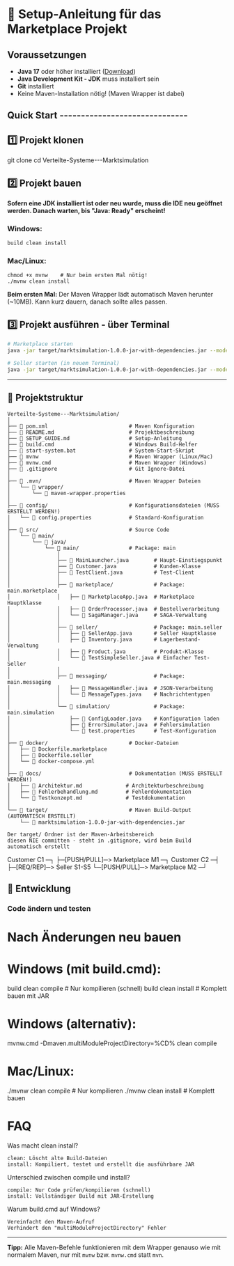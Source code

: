 # 🚀 Setup-Anleitung für das Marketplace Projekt

## Voraussetzungen
- **Java 17** oder höher installiert ([Download](https://adoptium.net/))
- **Java Development Kit - JDK** muss installiert sein
- **Git** installiert
- Keine Maven-Installation nötig! (Maven Wrapper ist dabei)

## Quick Start ------------------------------
## 1️⃣ Projekt klonen
git clone <repository-url>
cd Verteilte-Systeme---Marktsimulation

## 2️⃣ Projekt bauen
**Sofern eine JDK installiert ist oder neu wurde, muss die IDE neu geöffnet werden. Danach warten, bis "Java: Ready" erscheint!**
### Windows:
```cmd
build clean install
```
### Mac/Linux:
```bash/cmd?
chmod +x mvnw    # Nur beim ersten Mal nötig!
./mvnw clean install
```

**Beim ersten Mal:** Der Maven Wrapper lädt automatisch Maven herunter (~10MB). Kann kurz dauern, danach sollte alles passen.

## 3️⃣ Projekt ausführen - über Terminal
```bash
# Marketplace starten
java -jar target/marktsimulation-1.0.0-jar-with-dependencies.jar --mode=marketplace --instance=1

# Seller starten (in neuem Terminal)
java -jar target/marktsimulation-1.0.0-jar-with-dependencies.jar --mode=seller --instance=1
```
------------------------------
## 📁 Projektstruktur
```
Verteilte-Systeme---Marktsimulation/
│
├── 📄 pom.xml                          # Maven Konfiguration
├── 📄 README.md                        # Projektbeschreibung
├── 📄 SETUP_GUIDE.md                   # Setup-Anleitung
├── 📄 build.cmd                        # Windows Build-Helfer
├── 📄 start-system.bat                 # System-Start-Skript
├── 📄 mvnw                             # Maven Wrapper (Linux/Mac)
├── 📄 mvnw.cmd                         # Maven Wrapper (Windows)
├── 📄 .gitignore                       # Git Ignore-Datei
│
├── 📁 .mvn/                            # Maven Wrapper Dateien
│   └── 📁 wrapper/
│       └── 📄 maven-wrapper.properties
│
├── 📁 config/                          # Konfigurationsdateien (MUSS ERSTELLT WERDEN!)
│   └── 📄 config.properties            # Standard-Konfiguration
│
├── 📁 src/                             # Source Code
│   └── 📁 main/
│       └── 📁 java/
│           └── 📁 main/                # Package: main
│               │
│               ├── 📄 MainLauncher.java        # Haupt-Einstiegspunkt
│               ├── 📄 Customer.java            # Kunden-Klasse
│               ├── 📄 TestClient.java          # Test-Client
│               │
│               ├── 📁 marketplace/             # Package: main.marketplace
│               │   ├── 📄 MarketplaceApp.java  # Marketplace Hauptklasse
│               │   ├── 📄 OrderProcessor.java  # Bestellverarbeitung
│               │   └── 📄 SagaManager.java     # SAGA-Verwaltung
│               │
│               ├── 📁 seller/                  # Package: main.seller
│               │   ├── 📄 SellerApp.java       # Seller Hauptklasse
│               │   ├── 📄 Inventory.java       # Lagerbestand-Verwaltung
│               │   ├── 📄 Product.java         # Produkt-Klasse
│               │   └── 📄 TestSimpleSeller.java # Einfacher Test-Seller
│               │
│               ├── 📁 messaging/               # Package: main.messaging
│               │   ├── 📄 MessageHandler.java  # JSON-Verarbeitung
│               │   └── 📄 MessageTypes.java    # Nachrichtentypen
│               │
│               └── 📁 simulation/              # Package: main.simulation
│                   ├── 📄 ConfigLoader.java    # Konfiguration laden
│                   ├── 📄 ErrorSimulator.java  # Fehlersimulation
│                   └── 📄 test.properties      # Test-Konfiguration
│
├── 📁 docker/                          # Docker-Dateien
│   ├── 📄 Dockerfile.marketplace
│   ├── 📄 Dockerfile.seller
│   └── 📄 docker-compose.yml
│
├── 📁 docs/                            # Dokumentation (MUSS ERSTELLT WERDEN!)
│   ├── 📄 Architektur.md              # Architekturbeschreibung
│   ├── 📄 Fehlerbehandlung.md         # Fehlerdokumentation
│   └── 📄 Testkonzept.md              # Testdokumentation
│
└── 📁 target/                          # Maven Build-Output (AUTOMATISCH ERSTELLT)
    └── 📄 marktsimulation-1.0.0-jar-with-dependencies.jar

Der target/ Ordner ist der Maven-Arbeitsbereich
diesen NIE committen - steht in .gitignore, wird beim Build automatisch erstellt
```
Customer C1 ─┐
             ├─[PUSH/PULL]─> Marketplace M1 ─┐
Customer C2 ─┤                               ├─[REQ/REP]─> Seller S1-S5
             └─[PUSH/PULL]─> Marketplace M2 ─┘

## 🔧 Entwicklung

### Code ändern und testen
# Nach Änderungen neu bauen

# Windows (mit build.cmd):
build clean compile     # Nur kompilieren (schnell)
build clean install     # Komplett bauen mit JAR

# Windows (alternativ):
mvnw.cmd -Dmaven.multiModuleProjectDirectory=%CD% clean compile

# Mac/Linux:
./mvnw clean compile     # Nur kompilieren
./mvnw clean install     # Komplett bauen

# FAQ
Was macht clean install?

    clean: Löscht alte Build-Dateien
    install: Kompiliert, testet und erstellt die ausführbare JAR

Unterschied zwischen compile und install?

    compile: Nur Code prüfen/kompilieren (schnell)
    install: Vollständiger Build mit JAR-Erstellung

Warum build.cmd auf Windows?

    Vereinfacht den Maven-Aufruf
    Verhindert den "multiModuleProjectDirectory" Fehler

---
**Tipp:** Alle Maven-Befehle funktionieren mit dem Wrapper genauso wie mit normalem Maven, nur mit `mvnw` bzw. `mvnw.cmd` statt `mvn`.